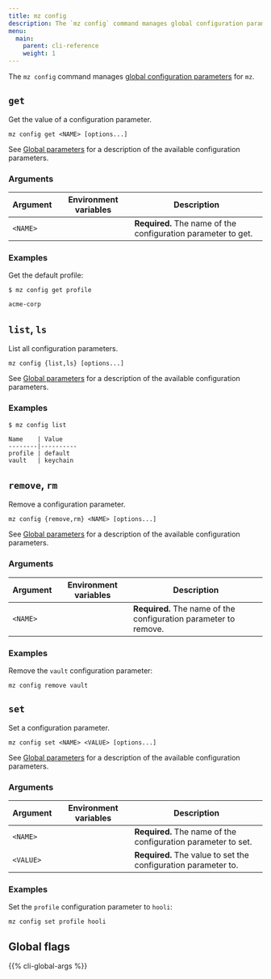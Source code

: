 ```yaml
---
title: mz config
description: The `mz config` command manages global configuration parameters for `mz`.
menu:
  main:
    parent: cli-reference
    weight: 1
---
```


The `mz config` command manages [global configuration parameters] for `mz`.

## `get`

Get the value of a configuration parameter.

```shell
mz config get <NAME> [options...]
```

See [Global parameters] for a description of the available configuration
parameters.

### Arguments

Argument            | Environment variables | Description
--------------------|-----------------------|------------
`<NAME>`            |                       | **Required.** The name of the configuration parameter to get.

### Examples

Get the default profile:

```shell
$ mz config get profile
```
```
acme-corp
```

## `list`, `ls`

List all configuration parameters.

```shell
mz config {list,ls} [options...]
```

See [Global parameters] for a description of the available configuration
parameters.

### Examples

```shell
$ mz config list
```
```
Name    | Value
--------|----------
profile | default
vault   | keychain
```

## `remove`, `rm`

Remove a configuration parameter.

```shell
mz config {remove,rm} <NAME> [options...]
```

See [Global parameters] for a description of the available configuration
parameters.

### Arguments

Argument            | Environment variables | Description
--------------------|-----------------------|------------
`<NAME>`            |                       | **Required.** The name of the configuration parameter to remove.

### Examples

Remove the `vault` configuration parameter:

```shell
mz config remove vault
```

## `set`

Set a configuration parameter.

```shell
mz config set <NAME> <VALUE> [options...]
```

See [Global parameters] for a description of the available configuration
parameters.

### Arguments

Argument            | Environment variables | Description
--------------------|-----------------------|------------
`<NAME>`            |                       | **Required.** The name of the configuration parameter to set.
`<VALUE>`           |                       | **Required.** The value to set the configuration parameter to.

### Examples

Set the `profile` configuration parameter to `hooli`:

```shell
mz config set profile hooli
```

## Global flags

{{% cli-global-args %}}

[global configuration parameters]: ../../configuration/#global-parameters
[Global parameters]: ../../configuration/#global-parameters
